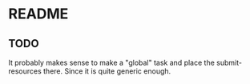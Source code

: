 # README

## TODO

It probably makes sense to make a "global" task and place the submit-resources there. Since it is quite generic enough.